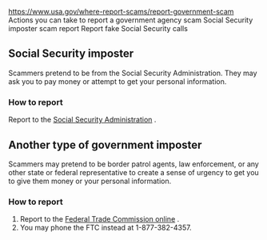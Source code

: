 

https://www.usa.gov/where-report-scams/report-government-scam
Actions you can take to report a government agency scam
Social Security imposter scam report
Report fake Social Security calls

**Social Security imposter**
----------------------------

Scammers pretend to be from the Social Security Administration. They may ask you to pay money or attempt to get your personal information.

### **How to report**

Report to the
[Social Security Administration](https://secure.ssa.gov/oig/scam)
.

**Another type of government imposter**
---------------------------------------

Scammers may pretend to be border patrol agents, law enforcement, or any other state or federal representative to create a sense of urgency to get you to give them money or your personal information.

### **How to report**

1. Report to the
   [Federal Trade Commission online](https://reportfraud.ftc.gov/?orgcode=USAGOV)
   .
2. You may phone the FTC instead at 1-877-382-4357.
